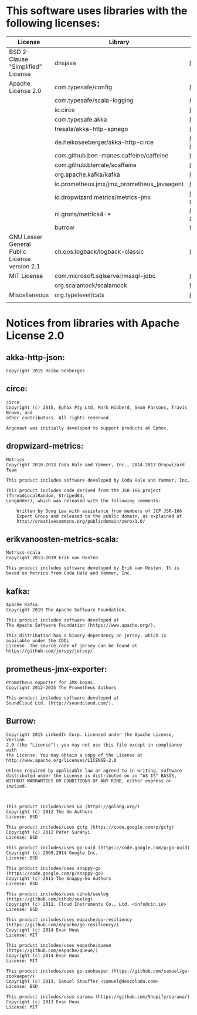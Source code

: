# This software uses libraries with the following licenses:

| License                                          | Library                                         | Link                                                                                   |
|--------------------------------------------------|-------------------------------------------------|----------------------------------------------------------------------------------------|
|BSD 2-Clause "Simplified" License                 | dnsjava                                         | https://github.com/dnsjava/dnsjava/blob/master/LICENSE                                 |
|Apache License 2.0                                | com.typesafe/config                             | https://github.com/lightbend/config/blob/master/LICENSE-2.0.txt                        |
|                                                  | com.typesafe/scala-logging                      | https://github.com/lightbend/scala-logging/blob/master/LICENSE                         |
|                                                  | io.circe                                        | https://github.com/circe/circe/blob/master/LICENSE                                     |
|                                                  | com.typesafe.akka                               | https://github.com/akka/akka/blob/v2.5.26/LICENSE                                      |
|                                                  | tresata/akka-http-spnego                        | http://www.apache.org/licenses/LICENSE-2.0.txt                                         |
|                                                  | de.heikoseeberger/akka-http-circe               | https://github.com/hseeberger/akka-http-json/blob/master/LICENSE                       |
|                                                  | com.github.ben-manes.caffeine/caffeine          | https://github.com/ben-manes/caffeine/blob/master/LICENSE                              |
|                                                  | com.github.blemale/scaffeine                    | https://github.com/blemale/scaffeine/blob/master/LICENSE                               |
|                                                  | org.apache.kafka/kafka                          | https://github.com/apache/kafka/blob/trunk/LICENSE                                     |
|                                                  | io.prometheus.jmx/jmx_prometheus_javaagent      | https://github.com/prometheus/jmx_exporter/blob/master/LICENSE                         |
|                                                  | io.dropwizard.metrics/metrics-jmx               | https://github.com/dropwizard/metrics/blob/4.1-development/LICENSE                     |
|                                                  | nl.grons/metrics4-*                             | https://github.com/erikvanoosten/metrics-scala/blob/master/LICENSE                     |
|                                                  | burrow                                          | https://github.com/linkedin/Burrow/blob/master/LICENSE                                 |
|GNU Lesser General Public License version 2.1     | ch.qos.logback/logback-classic                  | https://github.com/qos-ch/logback/blob/master/LICENSE.txt                              |
|MIT License                                       | com.microsoft.sqlserver/mssql-jdbc              | https://github.com/microsoft/mssql-jdbc/blob/dev/LICENSE                               |
|                                                  | org.scalamock/scalamock                         | https://github.com/paulbutcher/ScalaMock/blob/master/LICENCE                           |
|Miscellaneous                                     | org.typelevel/cats                              | https://github.com/typelevel/cats/blob/master/COPYING                                  |
|                                                  |                                                 |                                                                                        |

# Notices from libraries with Apache License 2.0

## akka-http-json:

```
Copyright 2015 Heiko Seeberger
```

## circe:

```
circe
Copyright (c) 2015, Ephox Pty Ltd, Mark Hibberd, Sean Parsons, Travis Brown, and
other contributors. All rights reserved.

Argonaut was initially developed to support products at Ephox.
```

## dropwizard-metrics:
```
Metrics
Copyright 2010-2013 Coda Hale and Yammer, Inc., 2014-2017 Dropwizard Team

This product includes software developed by Coda Hale and Yammer, Inc.

This product includes code derived from the JSR-166 project (ThreadLocalRandom, Striped64,
LongAdder), which was released with the following comments:

    Written by Doug Lea with assistance from members of JCP JSR-166
    Expert Group and released to the public domain, as explained at
    http://creativecommons.org/publicdomain/zero/1.0/
```

## erikvanoosten-metrics-scala:
```
Metrics-scala
Copyright 2013-2019 Erik van Oosten

This product includes software developed by Erik van Oosten. It is based on Metrics from Coda Hale and Yammer, Inc.
```

## kafka:
```
Apache Kafka
Copyright 2019 The Apache Software Foundation.

This product includes software developed at
The Apache Software Foundation (https://www.apache.org/).

This distribution has a binary dependency on jersey, which is available under the CDDL
License. The source code of jersey can be found at https://github.com/jersey/jersey/.
```

## prometheus-jmx-exporter:
```
Prometheus exporter for JMX beans.
Copyright 2012-2015 The Prometheus Authors

This product includes software developed at
SoundCloud Ltd. (http://soundcloud.com/).
```

## Burrow:
```
Copyright 2015 LinkedIn Corp. Licensed under the Apache License, Version
2.0 (the "License"); you may not use this file except in compliance with
the License. You may obtain a copy of the License at
http://www.apache.org/licenses/LICENSE-2.0

Unless required by applicable law or agreed to in writing, software
distributed under the License is distributed on an "AS IS" BASIS,
WITHOUT WARRANTIES OR CONDITIONS OF ANY KIND, either express or implied.



This product includes/uses Go (https://golang.org/)
Copyright (C) 2012 The Go Authors
License: BSD

This product includes/uses gcfg (https://code.google.com/p/gcfg)
Copyright (c) 2012 Péter Surányi
License: BSD

This product includes/uses go-uuid (https://code.google.com/p/go-uuid)
Copyright (c) 2009,2014 Google Inc.
License: BSD

This product includes/uses snappy-go (https://code.google.com/p/snappy-go)
Copyright (c) 2011 The Snappy-Go Authors
License: BSD

This product includes/uses cihub/seelog (https://github.com/cihub/seelog)
Copyright (c) 2012, Cloud Instruments Co., Ltd. <info@cin.io>
License: BSD

This product includes/uses eapache/go-resiliency (https://github.com/eapache/go-resiliency/)
Copyright (c) 2014 Evan Huus
License: MIT

This product includes/uses eapache/queue (https://github.com/eapache/queue/)
Copyright (c) 2014 Evan Huus
License: MIT

This product includes/uses go-zookeeper (https://github.com/samuel/go-zookeeper/)
Copyright (c) 2013, Samuel Stauffer <samuel@descolada.com>
License: BSD

This product includes/uses sarama (https://github.com/Shopify/sarama/)
Copyright (c) 2013 Evan Huus
License: MIT
```